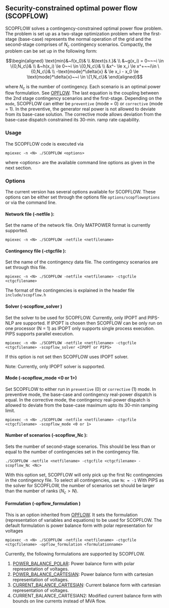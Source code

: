 ## Security-constrained optimal power flow (SCOPFLOW)
SCOPFLOW solves a contingency-constrained optimal power flow problem. The problem is set up as a two-stage optimization problem where the first-stage (base-case) represents the normal operation of the grid and the second-stage comprises of $N_c$ contingency scenarios. Compactly, the problem can be set up in the following form:

```math
\begin{aligned}
\text{min}&~f(x_0)& \\
&\text{s.t.}& \\
&~g(x_i) = 0~~~i \in \{0,N_c\}& \\
&~h(x_i) \le 0~~i \in \{0,N_c\}& \\
&x^- \le x_i \le x^+~~i\in \{0,N_c\}& \\
-\text{mode}*\delta{x} & \le x_i - x_0 \le \text{mode}*\delta{x}~~i \in \{1,N_c\}&
\end{aligned}
 ```
where $N_c$ is the number of contingency. Each scenario is an optimal power flow formulation. See [OPFLOW](opflow.md). The last equation is the coupling between the 2nd stage contingency scenarios and the first-stage. Depending on the `mode`, SCOPFLOW can either be `preventive` (mode = 0) or `corrective` (mode = 1). In the preventive, the generator real power is not allowed to deviate from its base-case solution. The corrective mode allows deviation from the base-case dispatch constrained its 30-min. ramp rate capability.


### Usage
The SCOPFLOW code is executed via
```
mpiexec -n <N> ./SCOPFLOW <options>
```
where \<options\> are the available command line options as given in the next section.

### Options
The current version has several options available for SCOPFLOW. These options can be either set through the options file `options/scopflowoptions` or via the command line.

#### Network file (-netfile <netfilename>): 
Set the name of the network file. Only MATPOWER format is currently supported.

```
mpiexec -n <N> ./SCOPFLOW -netfile <netfilename>
```

#### Contingency file (-ctgcfile <ctgcfilename>): 
Set the name of the contingency data file. The contingency scenarios are set through this file.
```
mpiexec -n <N> ./SCOPFLOW -netfile <netfilename> -ctgcfile <ctgcfilename>
```
The format of the contingencies is explained in the header file `include/scopflow.h`

#### Solver (-scopflow_solver <IPOPT or PIPS>)
Set the solver to be used for SCOPFLOW. Currently, only IPOPT and PIPS-NLP are supported. If IPOPT is chosen then SCOPFLOW can be only run on one processor (N = 1) as IPOPT only supports single process execution. PIPS supports parallel execution.
```
mpiexec -n <N> ./SCOPFLOW -netfile <netfilename> -ctgcfile <ctgcfilename> -scopflow_solver <IPOPT or PIPS>
```
If this option is not set then SCOPFLOW uses IPOPT solver.

Note: Currently, only IPOPT solver is supported.

#### Mode (-scopflow_mode <0 or 1>)
Set SCOPFLOW to either run in `preventive` (0) or `corrective` (1) mode. In preventive mode, the base-case and contingency real-power dispatch is equal. In the corrective mode, the contingency real-power dispatch is allowed to deviate from the base-case maximum upto its 30-min ramping limit. 
```
mpiexec -n <N> ./SCOPFLOW -netfile <netfilename> -ctgcfile <ctgcfilename> -scopflow_mode <0 or 1>
```

#### Number of scenarios (-scopflow_Nc <Nc>): 
Sets the number of second-stage scenarios. This should be less than or equal to the number of contingencies set in the contingency file.
```
./SCOPFLOW -netfile <netfilename> -ctgcfile <ctgcfilename> -scopflow_Nc <Nc>
```
With this option set, SCOPFLOW will only pick up the first Nc contingencies in the contingency file. To select all contingencies, use `Nc = -1` 
With PIPS as the solver for SCOPFLOW, the number of scenarios set should be larger than the number of ranks ($N_c > N$).

#### Formulation (-opflow_formulation <formulationname>)
This is an option inherited from [OPFLOW](opflow.md). It sets the formulation (representation of variables and equations) to be used for SCOPFLOW. The default formulation is power balance form with polar representation for voltages
```
mpiexec -n <N> ./SCOPFLOW -netfile <netfilename> -ctgcfile <ctgcfilename> -opflow_formulation <formulationname>
```
Currently, the following formulations are supported by SCOPFLOW.
1. [POWER_BALANCE_POLAR](../opflow/pbpol.md): Power balance form with polar representation of voltages.
1. [POWER_BALANCE_CARTESIAN](../opflow/pbcar.md): Power balance form with cartesian representation of voltages.
1. [CURRENT_BALANCE_CARTESIAN]((../opflow/ibcar.md)): Current balance form with cartesian representation of voltages.
1. CURRENT_BALANCE_CARTESIAN2: Modified current balance form with bounds on line currents instead of MVA flow.





